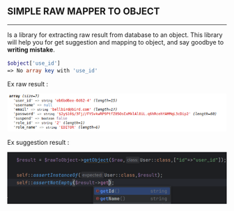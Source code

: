 ## SIMPLE RAW MAPPER TO OBJECT

---

Is a library for extracting raw result from database to an object.
This library will help you for get suggestion and mapping to object,
and say goodbye to **writing mistake**.

```php
$object['use_id']
=> No array key with 'use_id'
```


Ex raw result :

![example raw result from database](assets/raw.png)

Ex suggestion result :

![example suggestion result](assets/suggestion.png)





